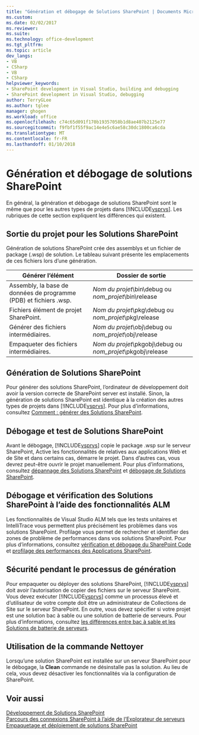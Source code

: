 ```yaml
---
title: "Génération et débogage de Solutions SharePoint | Documents Microsoft"
ms.custom: 
ms.date: 02/02/2017
ms.reviewer: 
ms.suite: 
ms.technology: office-development
ms.tgt_pltfrm: 
ms.topic: article
dev_langs:
- VB
- CSharp
- VB
- CSharp
helpviewer_keywords:
- SharePoint development in Visual Studio, building and debugging
- SharePoint development in Visual Studio, debugging
author: TerryGLee
ms.author: tglee
manager: ghogen
ms.workload: office
ms.openlocfilehash: c74c65d091f170b19357058b1d8ae407b2125e77
ms.sourcegitcommit: f9fbf1f55f9ac14e4e5c6ae58c30dc1800ca6cda
ms.translationtype: MT
ms.contentlocale: fr-FR
ms.lasthandoff: 01/10/2018
---
```

# <a name="building-and-debugging-sharepoint-solutions"></a>Génération et débogage de solutions SharePoint
  En général, la génération et débogage de solutions SharePoint sont le même que pour les autres types de projets dans [!INCLUDE[vsprvs](../sharepoint/includes/vsprvs-md.md)]. Les rubriques de cette section expliquent les différences qui existent.  
  
## <a name="project-output-for-sharepoint-solutions"></a>Sortie du projet pour les Solutions SharePoint  
 Génération de solutions SharePoint crée des assemblys et un fichier de package (.wsp) de solution. Le tableau suivant présente les emplacements de ces fichiers lors d’une génération.  
  
|Générer l’élément|Dossier de sortie|  
|----------------|-------------------|  
|Assembly, la base de données de programme (PDB) et fichiers .wsp.|*Nom du projet*\bin\debug ou *nom_projet*\bin\release|  
|Fichiers élément de projet SharePoint.|*Nom du projet*\pkg\debug ou *nom_projet*\pkg\release|  
|Générer des fichiers intermédiaires.|*Nom du projet*\obj\debug ou *nom_projet*\obj\release|  
|Empaqueter des fichiers intermédiaires.|*Nom du projet*\pkgobj\debug ou *nom_projet*\pkgobj\release|  
  
## <a name="building-sharepoint-solutions"></a>Génération de Solutions SharePoint  
 Pour générer des solutions SharePoint, l’ordinateur de développement doit avoir la version correcte de SharePoint server est installé. Sinon, la génération de solutions SharePoint est identique à la création des autres types de projets dans [!INCLUDE[vsprvs](../sharepoint/includes/vsprvs-md.md)]. Pour plus d’informations, consultez [Comment : générer des Solutions SharePoint](../sharepoint/how-to-build-sharepoint-solutions.md).  
  
## <a name="debugging-and-testing-sharepoint-solutions"></a>Débogage et test de Solutions SharePoint  
 Avant le débogage, [!INCLUDE[vsprvs](../sharepoint/includes/vsprvs-md.md)] copie le package .wsp sur le serveur SharePoint, Active les fonctionnalités de relatives aux applications Web et de Site et dans certains cas, démarre le projet. Dans d’autres cas, vous devrez peut-être ouvrir le projet manuellement. Pour plus d’informations, consultez [dépannage des Solutions SharePoint](../sharepoint/troubleshooting-sharepoint-solutions.md) et [débogage de Solutions SharePoint](../sharepoint/debugging-sharepoint-solutions.md).  
  
## <a name="debugging-and-verifying-sharepoint-solutions-by-using-alm-features"></a>Débogage et vérification des Solutions SharePoint à l’aide des fonctionnalités ALM  
 Les fonctionnalités de Visual Studio ALM tels que les tests unitaires et IntelliTrace vous permettent plus précisément les problèmes dans vos solutions SharePoint. Profilage vous permet de rechercher et identifier des zones de problème de performances dans vos solutions SharePoint. Pour plus d’informations, consultez [vérification et débogage du SharePoint Code](../sharepoint/verifying-and-debugging-sharepoint-code.md) et [profilage des performances des Applications SharePoint](../sharepoint/profiling-the-performance-of-sharepoint-applications.md).  
  
## <a name="security-during-the-build-process"></a>Sécurité pendant le processus de génération  
 Pour empaqueter ou déployer des solutions SharePoint, [!INCLUDE[vsprvs](../sharepoint/includes/vsprvs-md.md)] doit avoir l’autorisation de copier des fichiers sur le serveur SharePoint. Vous devez exécuter [!INCLUDE[vsprvs](../sharepoint/includes/vsprvs-md.md)] comme un processus élevé et d’utilisateur de votre compte doit être un administrateur de Collections de Site sur le serveur SharePoint. En outre, vous devez spécifier si votre projet est une solution bac à sable ou une solution de batterie de serveurs. Pour plus d’informations, consultez [les différences entre bac à sable et les Solutions de batterie de serveurs](../sharepoint/differences-between-sandboxed-and-farm-solutions.md).  
  
## <a name="using-the-clean-command"></a>Utilisation de la commande Nettoyer  
 Lorsqu’une solution SharePoint est installée sur un serveur SharePoint pour le débogage, la **Clean** commande ne désinstalle pas la solution. Au lieu de cela, vous devez désactiver les fonctionnalités via la configuration de SharePoint.  
  
## <a name="see-also"></a>Voir aussi  
 [Développement de Solutions SharePoint](../sharepoint/developing-sharepoint-solutions.md)   
 [Parcours des connexions SharePoint à l’aide de l’Explorateur de serveurs](../sharepoint/browsing-sharepoint-connections-using-server-explorer.md)   
 [Empaquetage et déploiement de solutions SharePoint](../sharepoint/packaging-and-deploying-sharepoint-solutions.md)  
  
  